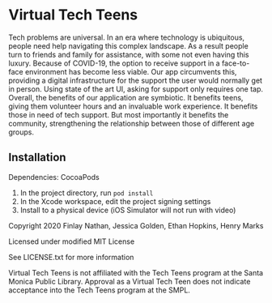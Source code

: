 # Virtual Tech Teens


Tech problems are universal. In an era where technology is ubiquitous, people need help navigating this complex landscape. As a result people turn to friends and family for assistance, with some not even having this luxury. Because of COVID-19, the option to receive support in a face-to-face environment has become less viable. Our app circumvents this, providing a digital infrastructure for the support the user would normally get in person. Using state of the art UI, asking for support only requires one tap. Overall, the benefits of our application are symbiotic. It benefits teens, giving them volunteer hours and an invaluable work experience. It benefits those in need of tech support. But most importantly it benefits the community, strengthening the relationship between those of different age groups.

## Installation

Dependencies: CocoaPods

1. In the project directory, run `pod install`
2. In the Xcode workspace, edit the project signing settings
3. Install to a physical device (iOS Simulator will not run with video)


Copyright 2020 Finlay Nathan, Jessica Golden, Ethan Hopkins, Henry Marks

Licensed under modified MIT License

See LICENSE.txt for more information

Virtual Tech Teens is not affiliated with the Tech Teens program at the Santa Monica Public Library. Approval as a Virtual Tech Teen does not indicate acceptance into the Tech Teens program at the SMPL.

